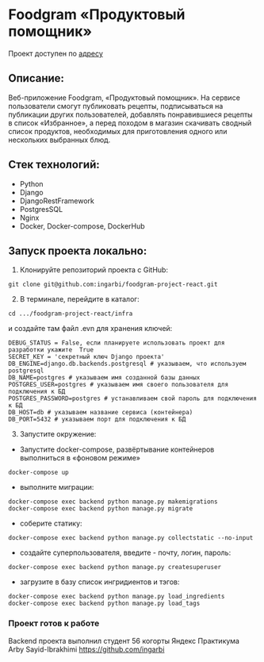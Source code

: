 # Foodgram «Продуктовый помощник»
Проект доступен по [адресу](https://rbdev.sytes.net/)

## Описание:

Веб-приложение Foodgram, «Продуктовый помощник». На сервисе пользователи смогут публиковать рецепты, подписываться на публикации других пользователей, добавлять понравившиеся рецепты в список «Избранное», а перед походом в магазин скачивать сводный список продуктов, необходимых для приготовления одного или нескольких выбранных блюд.

## Стек технологий:
* Python 
* Django 
* DjangoRestFramework 
* PostgresSQL 
* Nginx
* Docker, Docker-compose, DockerHub

## Запуск проекта локально:

1. Клонируйте репозиторий проекта с GitHub:
```
git clone git@github.com:ingarbi/foodgram-project-react.git
```

2. В терминале, перейдите в каталог: 
```
cd .../foodgram-project-react/infra
```

и создайте там файл .evn для хранения ключей:
```
DEBUG_STATUS = False, еcли планируете использовать проект для разработки укажите  True
SECRET_KEY = 'секретный ключ Django проекта'
DB_ENGINE=django.db.backends.postgresql # указываем, что используем postgresql
DB_NAME=postgres # указываем имя созданной базы данных
POSTGRES_USER=postgres # указываем имя своего пользователя для подключения к БД
POSTGRES_PASSWORD=postgres # устанавливаем свой пароль для подключения к БД
DB_HOST=db # указываем название сервиса (контейнера)
DB_PORT=5432 # указываем порт для подключения к БД 
```

3. Запустите окружение:

* Запустите docker-compose, развёртывание контейнеров выполниться в «фоновом режиме»
```
docker-compose up
```

* выполните миграции:
```
docker-compose exec backend python manage.py makemigrations
docker-compose exec backend python manage.py migrate
```

*  соберите статику:
```
docker-compose exec backend python manage.py collectstatic --no-input
```

* cоздайте суперпользователя, введите - почту, логин, пароль:
```
docker-compose exec backend python manage.py createsuperuser
```

*  загрузите в базу список ингридиентов и тэгов:
```
docker-compose exec backend python manage.py load_ingredients
docker-compose exec backend python manage.py load_tags
```
### Проект готов к работе

Backend проекта выполнил студент 56 когорты Яндекс Практикума  
Arby Sayid-Ibrakhimi
https://github.com/ingarbi
